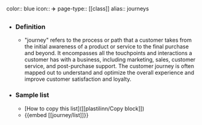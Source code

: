 color:: blue
icon:: ✈️
page-type:: [[class]]
alias:: journeys

- ### Definition 
  - "journey" refers to the process or path that a customer takes from the initial awareness of a product or service to the final purchase and beyond. It encompasses all the touchpoints and interactions a customer has with a business, including marketing, sales, customer service, and post-purchase support. The customer journey is often mapped out to understand and optimize the overall experience and improve customer satisfaction and loyalty.
- ### Sample list
  - [How to copy this list]([[plastilinn/Copy block]])
  - {{embed [[journey/list]]}}



